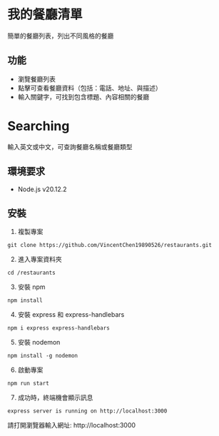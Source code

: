 # 我的餐廳清單
簡單的餐廳列表，列出不同風格的餐廳

##  功能
* 瀏覽餐廳列表
* 點擊可查看餐廳資料（包括：電話、地址、與描述）
* 輸入關鍵字，可找到包含標題、內容相關的餐廳

# Searching
輸入英文或中文，可查詢餐廳名稱或餐廳類型

## 環境要求
* Node.js v20.12.2

## 安裝

1. 複製專案

```
git clone https://github.com/VincentChen19890526/restaurants.git
```

2. 進入專案資料夾

```
cd /restaurants
```

3. 安裝 npm

```
npm install
```

4. 安裝 express 和 express-handlebars

```
npm i express express-handlebars
```

5. 安裝 nodemon

```
npm install -g nodemon
```

6. 啟動專案

```
npm run start
```

7. 成功時，終端機會顯示訊息

```
express server is running on http://localhost:3000
```

請打開瀏覽器輸入網址: http://localhost:3000
